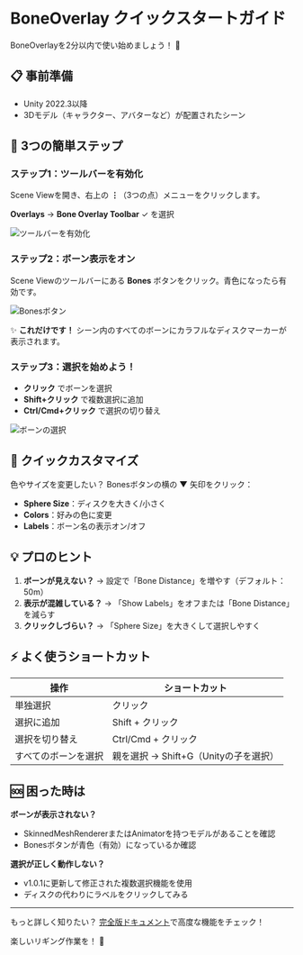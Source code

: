 # BoneOverlay クイックスタートガイド

BoneOverlayを2分以内で使い始めましょう！ 🚀

## 📋 事前準備

- Unity 2022.3以降
- 3Dモデル（キャラクター、アバターなど）が配置されたシーン

## 🎯 3つの簡単ステップ

### ステップ1：ツールバーを有効化

Scene Viewを開き、右上の **⋮**（3つの点）メニューをクリックします。

**Overlays** → **Bone Overlay Toolbar** ✓ を選択

![ツールバーを有効化](images/enable-toolbar.png)

### ステップ2：ボーン表示をオン

Scene Viewのツールバーにある **Bones** ボタンをクリック。青色になったら有効です。

![Bonesボタン](images/bones-button.png)

✨ **これだけです！** シーン内のすべてのボーンにカラフルなディスクマーカーが表示されます。

### ステップ3：選択を始めよう！

- **クリック** でボーンを選択
- **Shift+クリック** で複数選択に追加
- **Ctrl/Cmd+クリック** で選択の切り替え

![ボーンの選択](images/selecting-bones.gif)

## 🎨 クイックカスタマイズ

色やサイズを変更したい？ Bonesボタンの横の **▼** 矢印をクリック：

- **Sphere Size**：ディスクを大きく/小さく
- **Colors**：好みの色に変更
- **Labels**：ボーン名の表示オン/オフ

## 💡 プロのヒント

1. **ボーンが見えない？** → 設定で「Bone Distance」を増やす（デフォルト：50m）
2. **表示が混雑している？** → 「Show Labels」をオフまたは「Bone Distance」を減らす
3. **クリックしづらい？** → 「Sphere Size」を大きくして選択しやすく

## ⚡ よく使うショートカット

| 操作 | ショートカット |
|------|----------------|
| 単独選択 | クリック |
| 選択に追加 | Shift + クリック |
| 選択を切り替え | Ctrl/Cmd + クリック |
| すべてのボーンを選択 | 親を選択 → Shift+G（Unityの子を選択） |

## 🆘 困った時は

**ボーンが表示されない？**
- SkinnedMeshRendererまたはAnimatorを持つモデルがあることを確認
- Bonesボタンが青色（有効）になっているか確認

**選択が正しく動作しない？**
- v1.0.1に更新して修正された複数選択機能を使用
- ディスクの代わりにラベルをクリックしてみる

---

もっと詳しく知りたい？ [完全版ドキュメント](README_ja.md)で高度な機能をチェック！

楽しいリギング作業を！ 🎉